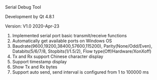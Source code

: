 Serial Debug Tool

Development by Qt 4.8.1

Version: V1.0 2020-Apr-23
1. Implemented serial port basic transmit/receive functions
2. Automatically get available ports on Windows OS
3. Baudrate(9600,19200,38400,57600,115200), Parity(None/Odd/Even), Databits(5/6/7/8, Stopbits(1/1.5/2), Flow type(Off/Hardware/XonXoff)
4. Tx and Rx support Chinese character display
5. Support timestamp display
6. Show Tx and Rx bytes
7. Support auto send, send interval is configured from 1 to 100000 ms


